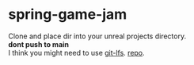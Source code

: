 # spring-game-jam

Clone and place dir into your unreal projects directory.  
**dont push to main**  
I think you might need to use [git-lfs](https://git-lfs.com/). [repo](https://github.com/git-lfs/git-lfs?utm_source=gitlfs_site&utm_medium=installation_link&utm_campaign=gitlfs#installing).  

